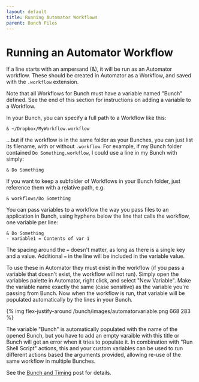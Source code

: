 ```yaml
---
layout: default
title: Running Automator Workflows
parent: Bunch Files
---
```

# Running an Automator Workflow

If a line starts with an ampersand (&), it will be run as an Automator workflow. These should be created in Automator as a Workflow, and saved with the `.workflow` extension.

Note that all Workflows for Bunch must have a variable named "Bunch" defined. See the end of this section for instructions on adding a variable to a Workflow.

In your Bunch, you can specify a full path to a Workflow like this:

    & ~/Dropbox/MyWorkflow.workflow

...but if the workflow is in the same folder as your Bunches, you can just list its filename, with or without `.workflow`. For example, if my Bunch folder contained `Do Something.workflow`, I could use a line in my Bunch with simply:

    & Do Something

If you want to keep a subfolder of Workflows in your Bunch folder, just reference them with a relative path, e.g.

    & workflows/Do Something

You can pass variables to a workflow the way you pass files to an application in Bunch, using hyphens below the line that calls the workflow, one variable per line:

    & Do Something
    - variable1 = Contents of var 1

The spacing around the `=` doesn't matter, as long as there is a single key and a value. Additional `=` in the line will be included in the variable value.

To use these in Automator they must exist in the workflow (if you pass a variable that doesn't exist, the workflow will not run). Simply open the variables palette in Automator, right click, and select "New Variable". Make the variable name exactly the same (case sensitive) as the variable you're passing from Bunch. Now when the workflow is run, that variable will be populated automatically by the lines in your Bunch.

{% img flex-justify-around /bunch/images/automatorvariable.png 668 283 %}

The variable "Bunch" is automatically populated with the name of the opened Bunch, but you have to add an empty varaible with this title or Bunch will get an error when it tries to populate it. In combination with "Run Shell Script" actions, this and your custom variables can be used to run different actions based the arguments provided, allowing re-use of the same workflow in multiple Bunches.

See the [Bunch and Timing](https://brettterpstra.com/2019/07/02/bunch-and-timing/) post for details.
